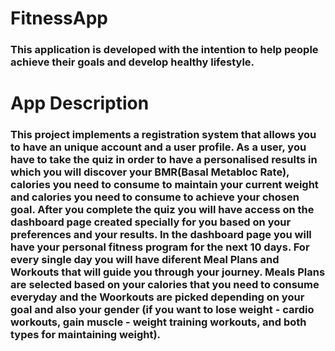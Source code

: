# FitnessApp

### This application is developed with the intention to help people achieve their goals and develop healthy lifestyle.

# App Description 

### This project implements a registration system that allows you to have an unique account and a user profile. As a user, you have to take the quiz in order to have a personalised results in which you will discover your BMR(Basal Metabloc Rate), calories you need to consume to maintain your current weight and calories you need to consume to achieve your chosen goal. After you complete the quiz you will have access on the dashboard page created specially for you based on your preferences and  your results. In the dashboard page you will have your personal fitness program for the next 10 days. For every single day you will have diferent Meal Plans and Workouts that will guide you through your journey. Meals Plans are selected based on your calories that you need to consume everyday and the Woorkouts are picked depending on your goal and also your gender (if you want to lose weight - cardio workouts, gain muscle - weight training workouts, and both types for maintaining weight).
